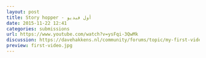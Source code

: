 ```yaml
---
layout: post
title: Story hopper - أول فيديو
date: 2015-11-22 12:41
categories: submissions
url: https://www.youtube.com/watch?v=ysFqi-3QwMk
discussion: https://davehakkens.nl/community/forums/topic/my-first-video/
preview: first-video.jpg
---
```

